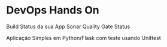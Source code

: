 # DevOps Hands On
Build Status da sua App
Sonar Quality Gate Status

Aplicação Simples em Python/Flask com teste usando Unittest
